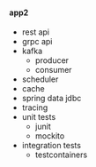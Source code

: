 #### app2
- rest api
- grpc api
- kafka
  - producer
  - consumer
- scheduler
- cache
- spring data jdbc
- tracing
- unit tests
  - junit
  - mockito
- integration tests
  - testcontainers


